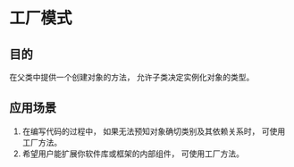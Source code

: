 # 工厂模式

## 目的
在父类中提供一个创建对象的方法， 允许子类决定实例化对象的类型。
## 应用场景
1. 在编写代码的过程中， 如果无法预知对象确切类别及其依赖关系时， 可使用工厂方法。
2. 希望用户能扩展你软件库或框架的内部组件， 可使用工厂方法。